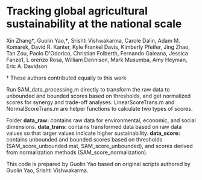 # Tracking global agricultural sustainability at the national scale

Xin Zhang†, Guolin Yao,†, Srishti Vishwakarma, Carole Dalin, Adam M. Komarek, David R. Kanter, Kyle Frankel Davis, Kimberly Pfeifer, Jing Zhao, Tan Zou, Paolo D'Odorico,  Christian Folberth, Fernando Galeana, Jessica Fanzo1, L orenzo Rosa, William Dennison, Mark Musumba, Amy Heyman, Eric A. Davidson

† These authors contributed equally to this work

Run SAM_data_processing.m directly to transform the raw data to unbounded and bounded scores based on thresholds, and get normalized scores for synergy and trade-off analyses.
LinearScoreTrans.m and NormalScoreTrans.m are helper functions to calculate two types of scores.

Folder
**data_raw:** contains raw data for environmental, economic, and social dimensions.
**data_trans:** contains transformed data based on raw data values so that larger values indicate higher sustainability.
**data_score:** contains unbounded and bounded scores based on thresholds (SAM_score_unbounded.mat, SAM_score_unbounded), and scores derived from normalization methods (SAM_score_normalization).

This code is prepared by Guolin Yao based on original scripts authored by Guolin Yao, Srishti Vishwakarma.
